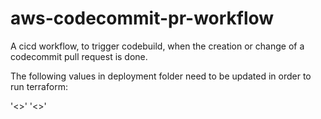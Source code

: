 # aws-codecommit-pr-workflow
A cicd workflow, to trigger codebuild, when the creation or change of a codecommit pull request is done. 

The following values in deployment folder need to be updated in order to run terraform:

'<<ACCOUNT NO>>'
'<<REGION>>'
